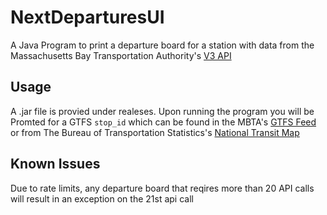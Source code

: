 # NextDeparturesUI
A Java Program to print a departure board for a station with data from the Massachusetts Bay Transportation Authority's [V3 API](https://www.mbta.com/developers/v3-api)
## Usage
A .jar file is provied under realeses. Upon running the program you will be Promted for a GTFS `stop_id` which can be found in the MBTA's [GTFS Feed](https://www.mbta.com/developers/gtfs) or from The Bureau of Transportation Statistics's [National Transit Map](https://geodata.bts.gov/datasets/usdot::national-transit-map-stops/explore?location=42.352426%2C-71.056442%2C17.68)
## Known Issues
Due to rate limits, any departure board that reqires more than 20 API calls will result in an exception on the 21st api call
